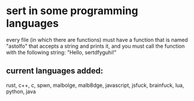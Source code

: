 # sert in some programming languages

every file (in which there are functions) must have a function that is named "astolfo" that accepts a string and prints it, and you must call the function with the following string: "Hello, sertdfyguhi!"

## current languages added:

rust,
c++,
c,
spwn,
malbolge,
malb8dge,
javascript,
jsfuck,
brainfuck,
lua,
python,
java
